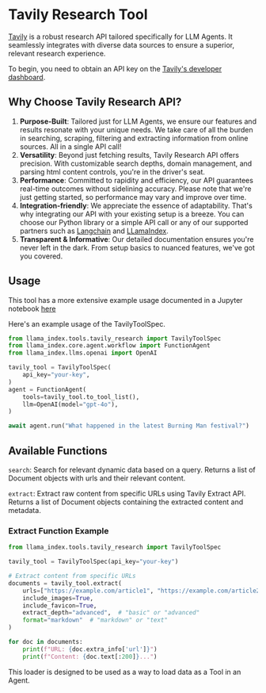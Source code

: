 # Tavily Research Tool

[Tavily](https://app.tavily.com/) is a robust research API tailored specifically for LLM Agents. It seamlessly integrates with diverse data sources to ensure a superior, relevant research experience.

To begin, you need to obtain an API key on the [Tavily's developer dashboard](https://app.tavily.com/).

## Why Choose Tavily Research API?

1. **Purpose-Built**: Tailored just for LLM Agents, we ensure our features and results resonate with your unique needs. We take care of all the burden in searching, scraping, filtering and extracting information from online sources. All in a single API call!
2. **Versatility**: Beyond just fetching results, Tavily Research API offers precision. With customizable search depths, domain management, and parsing html content controls, you're in the driver's seat.
3. **Performance**: Committed to rapidity and efficiency, our API guarantees real-time outcomes without sidelining accuracy. Please note that we're just getting started, so performance may vary and improve over time.
4. **Integration-friendly**: We appreciate the essence of adaptability. That's why integrating our API with your existing setup is a breeze. You can choose our Python library or a simple API call or any of our supported partners such as [Langchain](https://python.langchain.com/docs/integrations/tools/tavily_search) and [LLamaIndex](https://llamahub.ai/l/tools-tavily).
5. **Transparent & Informative**: Our detailed documentation ensures you're never left in the dark. From setup basics to nuanced features, we've got you covered.

## Usage

This tool has a more extensive example usage documented in a Jupyter notebook [here](https://github.com/run-llama/llama_index/blob/main/llama-index-integrations/tools/llama-index-tools-tavily-research/examples/tavily.ipynb)

Here's an example usage of the TavilyToolSpec.

```python
from llama_index.tools.tavily_research import TavilyToolSpec
from llama_index.core.agent.workflow import FunctionAgent
from llama_index.llms.openai import OpenAI

tavily_tool = TavilyToolSpec(
    api_key="your-key",
)
agent = FunctionAgent(
    tools=tavily_tool.to_tool_list(),
    llm=OpenAI(model="gpt-4o"),
)

await agent.run("What happened in the latest Burning Man festival?")
```

## Available Functions

`search`: Search for relevant dynamic data based on a query. Returns a list of Document objects with urls and their relevant content.

`extract`: Extract raw content from specific URLs using Tavily Extract API. Returns a list of Document objects containing the extracted content and metadata.

### Extract Function Example

```python
from llama_index.tools.tavily_research import TavilyToolSpec

tavily_tool = TavilyToolSpec(api_key="your-key")

# Extract content from specific URLs
documents = tavily_tool.extract(
    urls=["https://example.com/article1", "https://example.com/article2"],
    include_images=True,
    include_favicon=True,
    extract_depth="advanced",  # "basic" or "advanced"
    format="markdown"  # "markdown" or "text"
)

for doc in documents:
    print(f"URL: {doc.extra_info['url']}")
    print(f"Content: {doc.text[:200]}...")
```

This loader is designed to be used as a way to load data as a Tool in an Agent.
